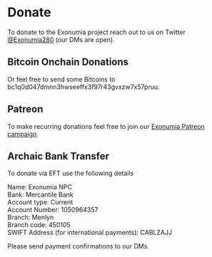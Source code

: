 # Donate 

To donate to the Exonumia project reach out to us on Twitter [@Exonumia280](https://twitter.com/exonumia280) (our DMs are open).

## Bitcoin Onchain Donations

Or feel free to send some Bitcoins to bc1q0d047dmnn3hwseeffx3f97r43gvxzw7x57pruu.

## Patreon

To make recurring donations feel free to join our [Exonumia Patreon campaign](https://www.patreon.com/exonumia).

## Archaic Bank Transfer

To donate via EFT use the following details

Name: Exonumia NPC  
Bank: Mercantile Bank  
Account type: Current  
Account Number: 1050964357  
Branch: Menlyn  
Branch code: 450105  
SWIFT Address (for international payments): CABLZAJJ  

Please send payment confirmations to our DMs.

